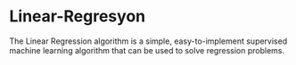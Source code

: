 # Linear-Regresyon
The Linear Regression algorithm is a simple, easy-to-implement supervised machine learning algorithm that can be used to solve regression problems.
